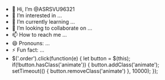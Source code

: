 - 👋 Hi, I’m @ASRSVU96321
- 👀 I’m interested in ...
- 🌱 I’m currently learning ...
- 💞️ I’m looking to collaborate on ...
- 📫 How to reach me ...
- 😄 Pronouns: ...
- ⚡ Fun fact: ...
- $('.order').click(function(e) { let button = $(this); if(!button.hasClass('animate')) { button.addClass('animate'); setTimeout(() { button.removeClass('animate') }, 10000); }); 

<!---
ASRSVU96321/ASRSVU96321 is a ✨ special ✨ repository because its `README.md` (this file) appears on your GitHub profile.
You can click the Preview link to take a look at your changes.
--->
